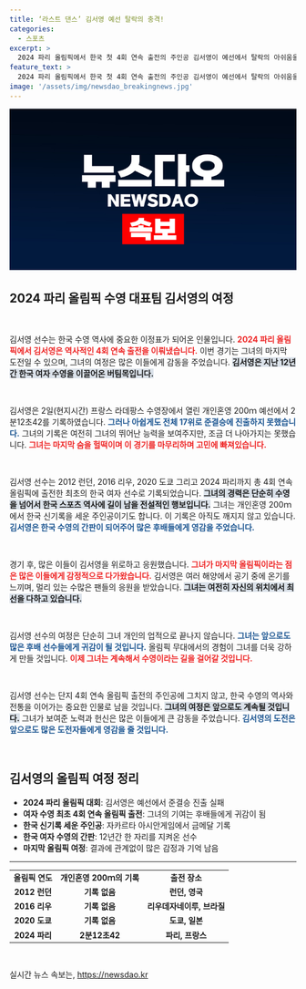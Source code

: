 ```yaml
---
title: ‘라스트 댄스’ 김서영 예선 탈락의 충격!
categories:
  - 스포츠
excerpt: >
  2024 파리 올림픽에서 한국 첫 4회 연속 출전의 주인공 김서영이 예선에서 탈락의 아쉬움을 남겼다. 한국 수영의 아이콘, 그녀의 마지막 순간이 어떻게 마무리될지 관심이 집중된다.
feature_text: >
  2024 파리 올림픽에서 한국 첫 4회 연속 출전의 주인공 김서영이 예선에서 탈락의 아쉬움을 남겼다. 한국 수영의 아이콘, 그녀의 마지막 순간이 어떻게 마무리될지 관심이 집중된다.
image: '/assets/img/newsdao_breakingnews.jpg'
---
```


<p><img src="/assets/img/newsdao_breakingnews.jpg" alt="ontimetimes 속보" /></p>

<h2 data-ke-size="size26">2024 파리 올림픽 수영 대표팀 김서영의 여정</h2>

<p data-ke-size="size16">&nbsp;</p>

<p>김서영 선수는 한국 수영 역사에 중요한 이정표가 되어온 인물입니다. <b><span style="color: #ee2323;">2024 파리 올림픽에서 김서영은 역사적인 4회 연속 출전을 이뤄냈습니다.</span></b> 이번 경기는 그녀의 마지막 도전일 수 있으며, 그녀의 여정은 많은 이들에게 감동을 주었습니다. <b><span style="background-color: #21538527;">김서영은 지난 12년간 한국 여자 수영을 이끌어온 버팀목입니다.</span></b> </p>

<p data-ke-size="size16">&nbsp;</p>

<p>김서영은 2일(현지시간) 프랑스 라데팡스 수영장에서 열린 개인혼영 200ｍ 예선에서 2분12초42를 기록하였습니다. <b><span style="color: #1a5490;">그러나 아쉽게도 전체 17위로 준결승에 진출하지 못했습니다.</span></b> 그녀의 기록은 여전히 그녀의 뛰어난 능력을 보여주지만, 조금 더 나아가지는 못했습니다. <b><span style="color: #ee2323;">그녀는 마지막 숨을 헐떡이며 이 경기를 마무리하며 고민에 빠져있습니다.</span></b> </p>

<p data-ke-size="size16">&nbsp;</p>

<p>김서영 선수는 2012 런던, 2016 리우, 2020 도쿄 그리고 2024 파리까지 총 4회 연속 올림픽에 출전한 최초의 한국 여자 선수로 기록되었습니다. <b><span style="background-color: #21538527;">그녀의 경력은 단순히 수영을 넘어서 한국 스포츠 역사에 길이 남을 전설적인 행보입니다.</span></b> 그녀는 개인혼영 200ｍ에서 한국 신기록을 세운 주인공이기도 합니다. 이 기록은 아직도 깨지지 않고 있습니다. <b><span style="color: #1a5490;">김서영은 한국 수영의 간판이 되어주어 많은 후배들에게 영감을 주었습니다.</span></b></p>

<p data-ke-size="size16">&nbsp;</p>

<p>경기 후, 많은 이들이 김서영을 위로하고 응원했습니다. <b><span style="color: #ee2323;">그녀가 마지막 올림픽이라는 점은 많은 이들에게 감정적으로 다가왔습니다.</span></b> 김서영은 여러 해양에서 공기 중에 온기를 느끼며, 멀리 있는 수많은 팬들의 응원을 받았습니다. <b><span style="background-color: #21538527;">그녀는 여전히 자신의 위치에서 최선을 다하고 있습니다.</span></b></p>

<p data-ke-size="size16">&nbsp;</p>

<p>김서영 선수의 여정은 단순히 그녀 개인의 업적으로 끝나지 않습니다. <b><span style="color: #1a5490;">그녀는 앞으로도 많은 후배 선수들에게 귀감이 될 것입니다.</span></b> 올림픽 무대에서의 경험이 그녀를 더욱 강하게 만들 것입니다. <b><span style="color: #ee2323;">이제 그녀는 계속해서 수영이라는 길을 걸어갈 것입니다.</span></b></p>

<p data-ke-size="size16">&nbsp;</p>

<p>김서영 선수는 단지 4회 연속 올림픽 출전의 주인공에 그치지 않고, 한국 수영의 역사와 전통을 이어가는 중요한 인물로 남을 것입니다. <b><span style="background-color: #21538527;">그녀의 여정은 앞으로도 계속될 것입니다.</span></b> 그녀가 보여준 노력과 헌신은 많은 이들에게 큰 감동을 주었습니다. <b><span style="color: #1a5490;">김서영의 도전은 앞으로도 많은 도전자들에게 영감을 줄 것입니다.</span></b></p>

<p data-ke-size="size16">&nbsp;</p>

<h2 data-ke-size="size26">김서영의 올림픽 여정 정리</h2>

<ul>
    <li><b>2024 파리 올림픽 대회</b>: 김서영은 예선에서 준결승 진출 실패</li>
    <li><b>여자 수영 최초 4회 연속 올림픽 출전</b>: 그녀의 기여는 후배들에게 귀감이 됨</li>
    <li><b>한국 신기록 세운 주인공</b>: 자카르타 아시안게임에서 금메달 기록</li>
    <li><b>한국 여자 수영의 간판</b>: 12년간 한 자리를 지켜온 선수</li>
    <li><b>마지막 올림픽 여정</b>: 결과에 관계없이 많은 감정과 기억 남음</li>
</ul>

<hr />

<table style="width:100%">
    <tr>
        <td style="text-align: center; height: 17px;"><b>올림픽 연도</b></td>
        <td style="text-align: center; height: 17px;"><b>개인혼영 200ｍ의 기록</b></td>
        <td style="text-align: center; height: 17px;"><b>출전 장소</b></td>
    </tr>
    <tr>
        <td style="text-align: center; height: 17px;"><b>2012 런던</b></td>
        <td style="text-align: center; height: 17px;"><b>기록 없음</b></td>
        <td style="text-align: center; height: 17px;"><b>런던, 영국</b></td>
    </tr>
    <tr>
        <td style="text-align: center; height: 17px;"><b>2016 리우</b></td>
        <td style="text-align: center; height: 17px;"><b>기록 없음</b></td>
        <td style="text-align: center; height: 17px;"><b>리우데자네이루, 브라질</b></td>
    </tr>
    <tr>
        <td style="text-align: center; height: 17px;"><b>2020 도쿄</b></td>
        <td style="text-align: center; height: 17px;"><b>기록 없음</b></td>
        <td style="text-align: center; height: 17px;"><b>도쿄, 일본</b></td>
    </tr>
    <tr>
        <td style="text-align: center; height: 17px;"><b>2024 파리</b></td>
        <td style="text-align: center; height: 17px;"><b>2분12초42</b></td>
        <td style="text-align: center; height: 17px;"><b>파리, 프랑스</b></td>
    </tr>
</table>

<p data-ke-size="size16">&nbsp;</p>
실시간 뉴스 속보는, <a href="https://newsdao.kr" rel="dofollow">https://newsdao.kr</a>


